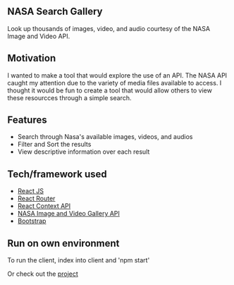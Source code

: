 ## NASA Search Gallery 
Look up thousands of images, video, and audio courtesy of the NASA Image and Video API.

## Motivation
I wanted to make a tool that would explore the use of an API. The NASA API caught my attention due to the variety of media files available to access. I thought it would be fun to create a tool that would allow others to view these resourcces through a simple search.

## Features
- Search through Nasa's available images, videos, and audios
- Filter and Sort the results
- View descriptive information over each result

## Tech/framework used
- [React JS](https://reactjs.org/)
- [React Router](https://reactrouter.com/)
- [React Context API](https://reactjs.org/docs/context.html)
- [NASA Image and Video Gallery API](https://api.nasa.gov/)
- [Bootstrap](https://react-bootstrap.github.io/)

## Run on own environment
To run the client, index into client and 'npm start'

Or check out the [project](https://nasa-media-gallery.herokuapp.com/)
